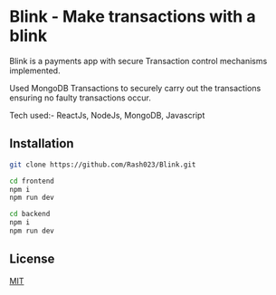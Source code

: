 # Blink - Make transactions with a blink

Blink is a payments app with secure Transaction control mechanisms implemented.

Used MongoDB Transactions to securely carry out the transactions ensuring no faulty transactions occur.


Tech used:- ReactJs, NodeJs, MongoDB, Javascript
## Installation



```bash
git clone https://github.com/Rash023/Blink.git

cd frontend
npm i
npm run dev

cd backend
npm i
npm run dev
```


## License

[MIT](https://choosealicense.com/licenses/mit/)
